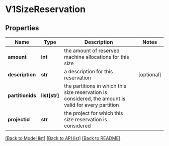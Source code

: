 # V1SizeReservation

## Properties
Name | Type | Description | Notes
------------ | ------------- | ------------- | -------------
**amount** | **int** | the amount of reserved machine allocations for this size | 
**description** | **str** | a description for this reservation | [optional] 
**partitionids** | **list[str]** | the partitions in which this size reservation is considered, the amount is valid for every partition | 
**projectid** | **str** | the project for which this size reservation is considered | 

[[Back to Model list]](../README.md#documentation-for-models) [[Back to API list]](../README.md#documentation-for-api-endpoints) [[Back to README]](../README.md)


